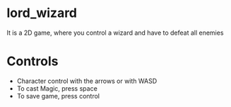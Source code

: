 # lord_wizard
It is a 2D game, where you control a wizard and have to defeat all enemies
# Controls
- Character control with the arrows or with WASD
- To cast Magic, press space
- To save game, press control
